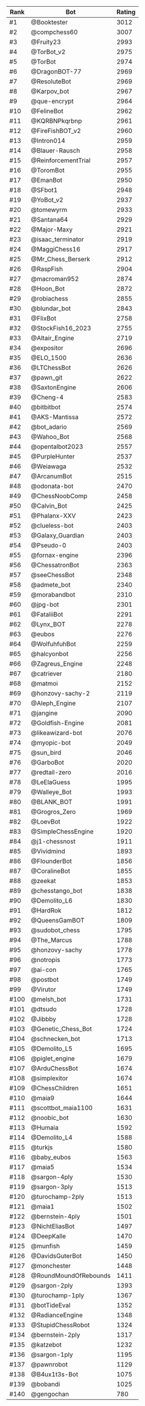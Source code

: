 Rank|Bot|Rating
---|---|---
#1|@Booktester|3012
#2|@compchess60|3007
#3|@Fruity23|2993
#4|@TorBot_v2|2975
#5|@TorBot|2974
#6|@DragonBOT-77|2969
#7|@ResoluteBot|2969
#8|@Karpov_bot|2967
#9|@que-encrypt|2964
#10|@FelineBot|2962
#11|@KQRBNPkqrbnp|2961
#12|@FireFishBOT_v2|2960
#13|@Intron014|2959
#14|@Blauer-Rausch|2958
#15|@ReinforcementTrial|2957
#16|@ToromBot|2955
#17|@EmanBot|2950
#18|@SFbot1|2948
#19|@YoBot_v2|2937
#20|@tomewyrm|2933
#21|@Santana64|2929
#22|@Major-Maxy|2921
#23|@isaac_terminator|2919
#24|@MaggiChess16|2917
#25|@Mr_Chess_Berserk|2912
#26|@RaspFish|2904
#27|@macroman952|2874
#28|@Hoon_Bot|2872
#29|@robiachess|2855
#30|@blundar_bot|2843
#31|@FlixBot|2758
#32|@StockFish16_2023|2755
#33|@Altair_Engine|2719
#34|@expositor|2696
#35|@ELO_1500|2636
#36|@LTChessBot|2626
#37|@pawn_git|2622
#38|@SaxtonEngine|2606
#39|@Cheng-4|2583
#40|@bitbitbot|2574
#41|@AKS-Mantissa|2572
#42|@bot_adario|2569
#43|@Wahoo_Bot|2568
#44|@opentalbot2023|2557
#45|@PurpleHunter|2537
#46|@Weiawaga|2532
#47|@ArcanumBot|2515
#48|@odonata-bot|2470
#49|@ChessNoobComp|2458
#50|@Calvin_Bot|2425
#51|@Phalanx-XXV|2423
#52|@clueless-bot|2403
#53|@Galaxy_Guardian|2403
#54|@Pseudo-0|2403
#55|@fornax-engine|2396
#56|@ChessatronBot|2363
#57|@seeChessBot|2348
#58|@admete_bot|2340
#59|@morabandbot|2310
#60|@jpg-bot|2301
#61|@FataliiBot|2291
#62|@Lynx_BOT|2278
#63|@eubos|2276
#64|@WolfuhfuhBot|2259
#65|@halcyonbot|2256
#66|@Zagreus_Engine|2248
#67|@catriever|2180
#68|@matmoi|2152
#69|@honzovy-sachy-2|2119
#70|@Aleph_Engine|2107
#71|@jangine|2090
#72|@Goldfish-Engine|2081
#73|@likeawizard-bot|2076
#74|@myopic-bot|2049
#75|@sun_bird|2046
#76|@GarboBot|2020
#77|@redtail-zero|2016
#78|@LeElaGuess|1995
#79|@Walleye_Bot|1993
#80|@BLANK_BOT|1991
#81|@Grogros_Zero|1969
#82|@LoevBot|1922
#83|@SimpleChessEngine|1920
#84|@j1-chessnost|1911
#85|@Vividmind|1893
#86|@FlounderBot|1856
#87|@CoralineBot|1855
#88|@zeekat|1853
#89|@chesstango_bot|1838
#90|@Demolito_L6|1830
#91|@HardRok|1812
#92|@QueensGamBOT|1809
#93|@sudobot_chess|1795
#94|@The_Marcus|1788
#95|@honzovy-sachy|1778
#96|@notropis|1773
#97|@ai-con|1765
#98|@postbot|1749
#99|@Virutor|1749
#100|@melsh_bot|1731
#101|@dtsudo|1728
#102|@Jibbby|1728
#103|@Genetic_Chess_Bot|1724
#104|@schnecken_bot|1713
#105|@Demolito_L5|1695
#106|@piglet_engine|1679
#107|@ArduChessBot|1674
#108|@simplexitor|1674
#109|@ChessChildren|1651
#110|@maia9|1644
#111|@scottbot_maia1100|1631
#112|@noobic_bot|1630
#113|@Humaia|1592
#114|@Demolito_L4|1588
#115|@turkjs|1580
#116|@baby_eubos|1563
#117|@maia5|1534
#118|@sargon-4ply|1530
#119|@sargon-3ply|1513
#120|@turochamp-2ply|1513
#121|@maia1|1502
#122|@bernstein-4ply|1501
#123|@NichtEliasBot|1497
#124|@DeepKalle|1470
#125|@munfish|1459
#126|@DavidsGuterBot|1450
#127|@monchester|1448
#128|@RoundMoundOfRebounds|1411
#129|@sargon-2ply|1393
#130|@turochamp-1ply|1367
#131|@botTideEval|1352
#132|@RadianceEngine|1348
#133|@StupidChessRobot|1324
#134|@bernstein-2ply|1317
#135|@katzebot|1232
#136|@sargon-1ply|1195
#137|@pawnrobot|1129
#138|@B4ux1t3s-Bot|1075
#139|@bobandi|1025
#140|@gengochan|780
